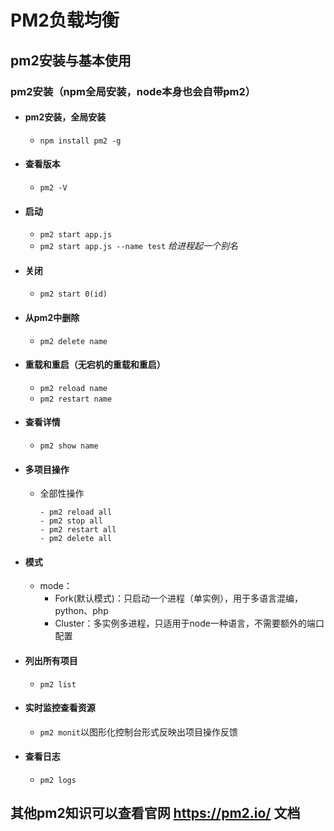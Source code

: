 # PM2负载均衡
## pm2安装与基本使用
### pm2安装（npm全局安装，node本身也会自带pm2）

- #### pm2安装，全局安装
  - `npm install pm2 -g`
- #### 查看版本 
  - `pm2 -V`
- #### 启动
  - `pm2 start app.js`
  - `pm2 start app.js --name test` *给进程起一个别名*
- #### 关闭
  - `pm2 start 0(id)`
- #### 从pm2中删除
  - `pm2 delete name`
- #### 重载和重启（无宕机的重载和重启）
  - `pm2 reload name`
  - `pm2 restart name`
- #### 查看详情
  - `pm2 show name`
- #### 多项目操作
  - 全部性操作
    ```
    - pm2 reload all 
    - pm2 stop all
    - pm2 restart all
    - pm2 delete all 
    ```
- #### 模式
  - mode：
    - Fork(默认模式)：只启动一个进程（单实例），用于多语言混编，python、php
    - Cluster：多实例多进程，只适用于node一种语言，不需要额外的端口配置
- #### 列出所有项目
  - `pm2 list`
- #### 实时监控查看资源
  - `pm2 monit`以图形化控制台形式反映出项目操作反馈
- #### 查看日志
  - `pm2 logs`
## 其他pm2知识可以查看官网 https://pm2.io/ 文档